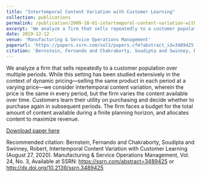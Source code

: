 ```yaml
---
title: "Intertemporal Content Variation with Customer Learning"
collection: publications
permalink: /publication/2009-10-01-intertemporal-content-variation-with-customer-learning
excerpt: 'We analyze a firm that sells repeatedly to a customer population over multiple periods. While this setting has been studied extensively in the context of dynamic pricing—selling the same product in each period at a varying price—we consider intertemporal content variation, wherein the price is the same in every period, but the firm varies the content available over time. Customers learn their utility on purchasing and decide whether to purchase again in subsequent periods. The firm faces a budget for the total amount of content available during a finite planning horizon, and allocates content to maximize revenue.'
date: 2019-12-12
venue: 'Manufacturing & Service Operations Management'
paperurl: 'https://papers.ssrn.com/sol3/papers.cfm?abstract_id=3489425'
citation: 'Bernstein, Fernando and Chakraborty, Soudipta and Swinney, Robert, Intertemporal Content Variation with Customer Learning (August 27, 2020). Manufacturing & Service Operations Management, Vol. 24, No. 3, Available at SSRN: https://ssrn.com/abstract=3489425 or http://dx.doi.org/10.2139/ssrn.3489425'
---
```

We analyze a firm that sells repeatedly to a customer population over multiple periods. While this setting has been studied extensively in the context of dynamic pricing—selling the same product in each period at a varying price—we consider intertemporal content variation, wherein the price is the same in every period, but the firm varies the content available over time. Customers learn their utility on purchasing and decide whether to purchase again in subsequent periods. The firm faces a budget for the total amount of content available during a finite planning horizon, and allocates content to maximize revenue.

[Download paper here]([http://academicpages.github.io/files/paper1.pdf](https://papers.ssrn.com/sol3/Delivery.cfm/SSRN_ID3882096_code2633614.pdf?abstractid=3489425&mirid=1))

Recommended citation: Bernstein, Fernando and Chakraborty, Soudipta and Swinney, Robert, Intertemporal Content Variation with Customer Learning (August 27, 2020). Manufacturing & Service Operations Management, Vol. 24, No. 3, Available at SSRN: https://ssrn.com/abstract=3489425 or http://dx.doi.org/10.2139/ssrn.3489425
